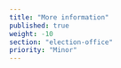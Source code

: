 ```yaml
---
title: "More information"
published: true
weight: -10
section: "election-office"
priority: "Minor"
---
```




  